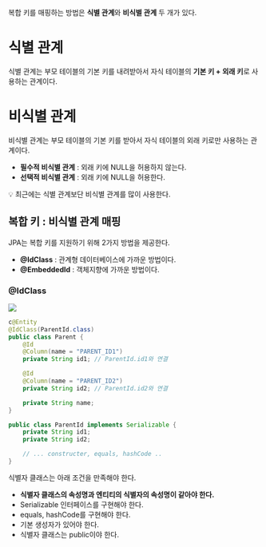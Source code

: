 복합 키를 매핑하는 방법은 **식별 관계**와 **비식별 관계** 두 개가 있다.

# 식별 관계

식별 관계는 부모 테이블의 기본 키를 내려받아서 자식 테이블의 **기본 키 + 외래 키**로 사용하는 관계이다.

# 비식별 관계

비식별 관계는 부모 테이블의 기본 키를 받아서 자식 테이블의 외래 키로만 사용하는 관계이다.

- **필수적 비식별 관계** : 외래 키에 NULL을 허용하지 않는다.
- **선택적 비식별 관계** : 외래 키에 NULL을 허용한다.

💡 최근에는 식별 관계보단 비식별 관계를 많이 사용한다.

## 복합 키 : 비식별 관계 매핑

JPA는 복합 키를 지원하기 위해 2가지 방법을 제공한다.

- **@IdClass** : 관계형 데이터베이스에 가까운 방법이다.
- **@EmbeddedId** : 객체지향에 가까운 방법이다.

### @IdClass

![](https://blog.kakaocdn.net/dn/bhyWiI/btrpLtQZTXW/3OTpwYkX8ikrWEkcbBvXq1/img.jpg)



```java
c@Entity
@IdClass(ParentId.class)
public class Parent {
	@Id
	@Column(name = "PARENT_ID1")
	private String id1; // ParentId.id1와 연결

	@Id
	@Column(name = "PARENT_ID2")
	private String id2; // ParentId.id2와 연결

	private String name;
}

public class ParentId implements Serializable {
	private String id1;
	private String id2;

	// ... constructer, equals, hashCode ..
}
```

식별자 클래스는 아래 조건을 만족해야 한다.

- **식별자 클래스의 속성명과 엔티티의 식별자의 속성명이 같아야 한다.**
- Serializable 인터페이스를 구현해야 한다.
- equals, hashCode를 구현해야 한다.
- 기본 생성자가 있어야 한다.
- 식별자 클래스는 public이야 한다.